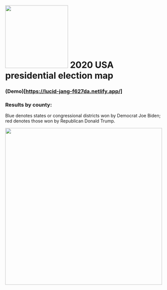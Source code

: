 # <img src="https://raw.githubusercontent.com/shamilkhan/us_election_map/master/src/data/election2020-line.svg" width="200px" /> 2020 USA presidential election map
### (Demo)[https://lucid-jang-f627da.netlify.app/]
### Results by county:
Blue denotes states or congressional districts won by Democrat Joe Biden; red denotes those won by Republican Donald Trump.

<img src="https://upload.wikimedia.org/wikipedia/commons/5/59/United_States_presidential_election_results_by_county%2C_2020.svg" width="500px" />
